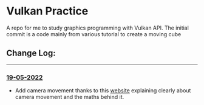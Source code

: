 # Vulkan Practice
A repo for me to study graphics programming with Vulkan API. The initial commit is a code mainly from various tutorial to create a moving cube

## Change Log:
____
### <u>__19-05-2022__</u>
- Add camera movement thanks to this [website](https://learnopengl.com/Getting-started/Camera) explaining clearly about camera movement and the maths behind it.